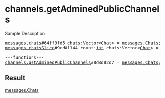 # channels.getAdminedPublicChannels

Sample Description

<pre>
<a href="../constructor/messages.chats.md">messages.chats</a>#64ff9fd5 chats:Vector&lt;<a href="../type/Chat.md">Chat</a>&gt; = <a href="../type/messages.Chats.md">messages.Chats</a>;
<a href="../constructor/messages.chatsSlice.md">messages.chatsSlice</a>#9cd81144 count:<a href="../type/int.md">int</a> chats:Vector&lt;<a href="../type/Chat.md">Chat</a>&gt; = <a href="../type/messages.Chats.md">messages.Chats</a>;

---functions---
<a href="../method/channels.getAdminedPublicChannels.md">channels.getAdminedPublicChannels</a>#8d8d82d7 = <a href="../type/messages.Chats.md">messages.Chats</a>;</pre>

## Result

<a href="../type/messages.Chats.md">messages.Chats</a>

